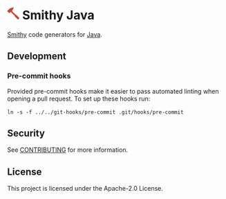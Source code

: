 # <img alt="Smithy" src="https://github.com/smithy-lang/smithy/blob/main/docs/_static/favicon.png?raw=true" width="28"> Smithy Java

[Smithy](https://smithy.io/2.0/index.html) code generators for [Java](https://java.com/).

## Development

### Pre-commit hooks
Provided pre-commit hooks make it easier to pass automated linting when opening a pull request.
To set up these hooks run:
```shell 
ln -s -f ../../git-hooks/pre-commit .git/hooks/pre-commit
```

## Security

See [CONTRIBUTING](CONTRIBUTING.md#security-issue-notifications) for more information.

## License

This project is licensed under the Apache-2.0 License.

